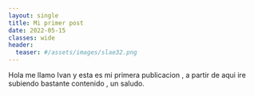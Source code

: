```yaml
---
layout: single
title: Mi primer post
date: 2022-05-15
classes: wide
header:
  teaser: #/assets/images/slae32.png  
---
```


Hola me llamo Ivan y esta es mi primera publicacion , a partir de aqui ire subiendo bastante contenido , un saludo.
